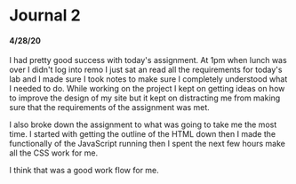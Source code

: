 # Journal 2
#### 4/28/20
I had pretty good success with today's assignment. At 1pm when lunch was over I didn't log into remo I just sat an read all the requirements for today's lab and I made sure I took notes to make sure I completely understood what I needed to do. While working on the project I kept on getting ideas on how to improve the design of my site but it kept on distracting me from making sure that the requirements of the assignment was met.

I also broke down the assignment to what was going to take me the most time. I started with getting the outline of the HTML down then I made the functionally of the JavaScript running then I spent the next few hours make all the CSS work for me. 

I think that was a good work flow for me.